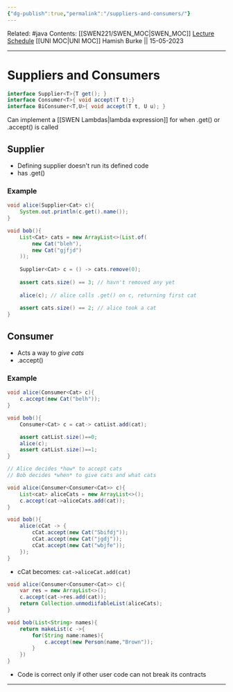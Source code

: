 ```yaml
---
{"dg-publish":true,"permalink":"/suppliers-and-consumers/"}
---
```


Related: #java 
Contents: [[SWEN221/SWEN_MOC\|SWEN_MOC]]
[Lecture Schedule](https://ecs.wgtn.ac.nz/Courses/SWEN221_2023T1/LectureSchedule)
[[UNI MOC\|UNI MOC]]
Hamish Burke || 15-05-2023
***

# Suppliers and Consumers

```java
interface Supplier<T>{T get(); }
interface Consumer<T>{ void accept(T t);}
interface BiConsumer<T,U>{ void accept(T t, U u); }
```

Can implement a [[SWEN Lambdas\|lambda expression]] for when .get() or .accept() is called

## Supplier

- Defining supplier doesn't run its defined code
- has .get()

### Example

```java
void alice(Supplier<Cat> c){
	System.out.println(c.get().name());
}

void bob(){
	List<Cat> cats = new ArrayList<>(List.of(
		new Cat("bleh"),
		new Cat("gjfjd")
	));
	
	Supplier<Cat> c = () -> cats.remove(0);
	
	assert cats.size() == 3; // havn't removed any yet
	
	alice(c); // alice calls .get() on c, returning first cat
	
	assert cats.size() == 2; // alice took a cat
}
```

## Consumer

- Acts a way to *give cats*
- .accept()

### Example

```java
void alice(Consumer<Cat> c){
	c.accept(new Cat("belh"));
}

void bob(){
	Consumer<Cat> c = cat-> catList.add(cat);

	assert catList.size()==0;
	alice(c);
	assert catList.size()==1;
}
```

```java
// Alice decides *how* to accept cats
// Bob decides *when* to give cats and what cats

void alice(Consumer<Consumer<Cat>> c){
	List<cat> aliceCats = new ArrayList<>();
	c.accept(cat->aliceCats.add(cat));
}

void bob(){
	alice(cCat -> {
		cCat.accept(new Cat("Sbifdj"));
		cCat.accept(new Cat("jgdj"));
		cCat.accept(new Cat("wbjfe"));
	});
}
```

- cCat becomes: `cat->aliceCat.add(cat)`

```java
void alice(Consumer<Consumer<Cat>> c){
	var res = new ArrayList<>();
	c.accept(cat->res.add(cat));
	return Collection.unmodiifableList(aliceCats);
}

void bob(List<String> names){
	return makeList(c ->{
		for(String name:names){
			c.accept(new Person(name,"Brown"));
		}
	})
}
```

- Code is correct only if other user code can not break its contracts


***

